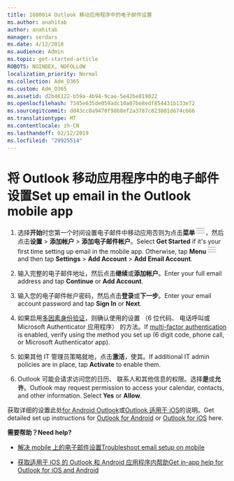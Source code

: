 ```yaml
---
title: 1800014 Outlook 移动应用程序中的电子邮件设置
ms.author: anahitab
author: anahitab
manager: serdars
ms.date: 4/12/2018
ms.audience: Admin
ms.topic: get-started-article
ROBOTS: NOINDEX, NOFOLLOW
localization_priority: Normal
ms.collection: Adm_O365
ms.custom: Adm_O365
ms.assetid: d2b46122-b59a-4b94-9cae-5e42be819022
ms.openlocfilehash: 7345e635de059adc10a07be8edf854431b133e72
ms.sourcegitcommit: dd43cc0a9470f98b8ef2a3787c823801d674c666
ms.translationtype: MT
ms.contentlocale: zh-CN
ms.lasthandoff: 02/12/2019
ms.locfileid: "29925514"
---
```

# <a name="set-up-email-in-the-outlook-mobile-app"></a><span data-ttu-id="9568b-102">将 Outlook 移动应用程序中的电子邮件设置</span><span class="sxs-lookup"><span data-stu-id="9568b-102">Set up email in the Outlook mobile app</span></span>

1. <span data-ttu-id="9568b-p101">选择**开始**时您第一个时间设置电子邮件中移动应用否则为点击**菜单**![菜单按钮](media/265b9089-9630-42dd-a244-d9a412d8fe47.png)，然后点击**设置** \> **添加帐户** \> **添加电子邮件帐户**。</span><span class="sxs-lookup"><span data-stu-id="9568b-p101">Select **Get Started** if it's your first time setting up email in the mobile app. Otherwise, tap **Menu**![The Menu button](media/265b9089-9630-42dd-a244-d9a412d8fe47.png) and then tap **Settings** \> **Add Account** \> **Add Email Account**.</span></span> 
    
2. <span data-ttu-id="9568b-105">输入完整的电子邮件地址，然后点击**继续**或**添加帐户**。</span><span class="sxs-lookup"><span data-stu-id="9568b-105">Enter your full email address and tap **Continue** or **Add Account**.</span></span>
    
3. <span data-ttu-id="9568b-106">输入您的电子邮件帐户密码，然后点击**登录**或**下一步**。</span><span class="sxs-lookup"><span data-stu-id="9568b-106">Enter your email account password and tap **Sign In** or **Next**.</span></span> 
    
4. <span data-ttu-id="9568b-107">如果启用[多因素身份验证](https://support.office.com/article/8f0454b2-f51a-4d9c-bcde-2c48e41621c6.aspx)，则确认使用的设置 （6 位代码、 电话呼叫或 Microsoft Authenticator 应用程序） 的方法。</span><span class="sxs-lookup"><span data-stu-id="9568b-107">If [multi-factor authentication](https://support.office.com/article/8f0454b2-f51a-4d9c-bcde-2c48e41621c6.aspx) is enabled, verify using the method you set up (6 digit code, phone call, or Microsoft Authenticator app).</span></span> 
    
5. <span data-ttu-id="9568b-108">如果其他 IT 管理员策略就地，点击**激活**，使其。</span><span class="sxs-lookup"><span data-stu-id="9568b-108">If additional IT admin policies are in place, tap **Activate** to enable them.</span></span> 
    
6. <span data-ttu-id="9568b-p102">Outlook 可能会请求访问您的日历、 联系人和其他信息的权限。选择**是**或**允许**。</span><span class="sxs-lookup"><span data-stu-id="9568b-p102">Outlook may request permission to access your calendar, contacts, and other information. Select **Yes** or **Allow**.</span></span> 
    
<span data-ttu-id="9568b-111">获取详细的设置此处[for Android Outlook](https://support.office.com/article/886db551-8dfa-4fd5-b835-f8e532091872.aspx)或[Outlook 适用于 iOS](https://support.office.com/article/b2de2161-cc1d-49ef-9ef9-81acd1c8e234.aspx)的说明。</span><span class="sxs-lookup"><span data-stu-id="9568b-111">Get detailed set up instructions for [Outlook for Android](https://support.office.com/article/886db551-8dfa-4fd5-b835-f8e532091872.aspx) or [Outlook for iOS](https://support.office.com/article/b2de2161-cc1d-49ef-9ef9-81acd1c8e234.aspx) here.</span></span> 
  
 <span data-ttu-id="9568b-112">**需要帮助？**</span><span class="sxs-lookup"><span data-stu-id="9568b-112">**Need help?**</span></span>
  
- [<span data-ttu-id="9568b-113">解决 mobile 上的电子邮件设置</span><span class="sxs-lookup"><span data-stu-id="9568b-113">Troubleshoot email setup on mobile</span></span>](https://support.office.com/article/a264ef01-9c88-48fb-9285-7017e4f31f02.aspx)
    
- [<span data-ttu-id="9568b-114">获取适用于 iOS 的 Outlook 和 Android 应用程序内帮助</span><span class="sxs-lookup"><span data-stu-id="9568b-114">Get in-app help for Outlook for iOS and Android</span></span>](https://support.office.com/article/218a22d1-9fa5-4889-b689-de1c63493243.aspx#ID0EAABAAA=Contact_Support)
    

